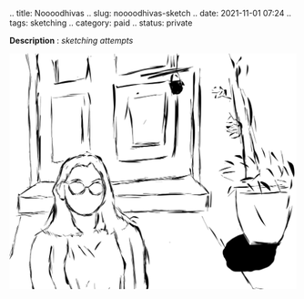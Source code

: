 .. title: Noooodhivas
.. slug: noooodhivas-sketch
.. date: 2021-11-01 07:24
.. tags: sketching
.. category: paid
.. status: private

**Description** : *sketching attempts*

![](/images/Noooodhivas.jpg)